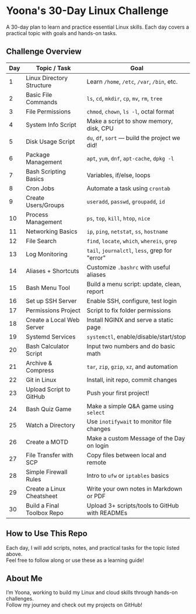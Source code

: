 # Yoona's 30-Day Linux Challenge
A 30-day plan to learn and practice essential Linux skills. Each day covers a practical topic with goals and hands-on tasks.

## Challenge Overview

| Day | Topic / Task          | Goal                                            |
|-----|-----------------------|-------------------------------------------------|
| 1   | Linux Directory Structure | Learn `/home`, `/etc`, `/var`, `/bin`, etc.   |
| 2   | Basic File Commands    | `ls`, `cd`, `mkdir`, `cp`, `mv`, `rm`, `tree`  |
| 3   | File Permissions      | `chmod`, `chown`, `ls -l`, octal format         |
| 4   | System Info Script    | Make a script to show memory, disk, CPU          |
| 5   | Disk Usage Script     | `du`, `df`, `sort` — build the project we did!  |
| 6   | Package Management    | `apt`, `yum`, `dnf`, `apt-cache`, `dpkg -l`     |
| 7   | Bash Scripting Basics | Variables, if/else, loops                         |
| 8   | Cron Jobs             | Automate a task using `crontab`                   |
| 9   | Create Users/Groups   | `useradd`, `passwd`, `groupadd`, `id`            |
| 10  | Process Management    | `ps`, `top`, `kill`, `htop`, `nice`              |
| 11  | Networking Basics     | `ip`, `ping`, `netstat`, `ss`, `hostname`        |
| 12  | File Search           | `find`, `locate`, `which`, `whereis`, `grep`     |
| 13  | Log Monitoring        | `tail`, `journalctl`, `less`, grep for "error"   |
| 14  | Aliases + Shortcuts   | Customize `.bashrc` with useful aliases           |
| 15  | Bash Menu Tool        | Build a menu script: update, clean, report        |
| 16  | Set up SSH Server     | Enable SSH, configure, test login                  |
| 17  | Permissions Project   | Script to fix folder permissions                   |
| 18  | Create a Local Web Server | Install NGINX and serve a static page          |
| 19  | Systemd Services      | `systemctl`, enable/disable/start/stop            |
| 20  | Bash Calculator Script| Input two numbers and do basic math                |
| 21  | Archive & Compress    | `tar`, `zip`, `gzip`, `xz`, and automation        |
| 22  | Git in Linux          | Install, init repo, commit changes                 |
| 23  | Upload Script to GitHub | Push your first project!                         |
| 24  | Bash Quiz Game        | Make a simple Q&A game using `select`              |
| 25  | Watch a Directory     | Use `inotifywait` to monitor file changes          |
| 26  | Create a MOTD         | Make a custom Message of the Day on login          |
| 27  | File Transfer with SCP| Copy files between local and remote                 |
| 28  | Simple Firewall Rules | Intro to `ufw` or `iptables` basics                 |
| 29  | Create a Linux Cheatsheet | Write your own notes in Markdown or PDF         |
| 30  | Build a Final Toolbox Repo | Upload 3+ scripts/tools to GitHub with READMEs  |

## How to Use This Repo
Each day, I will add scripts, notes, and practical tasks for the topic listed above.  
Feel free to follow along or use these as a learning guide!

## About Me
I’m Yoona, working to build my Linux and cloud skills through hands-on challenges.  
Follow my journey and check out my projects on GitHub!



